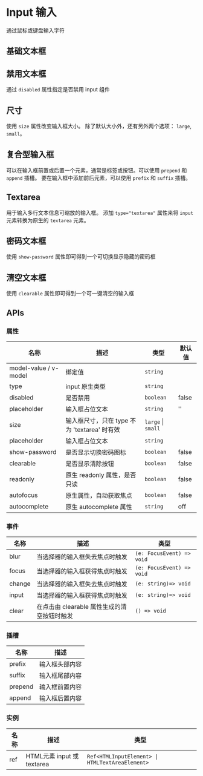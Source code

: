 # Input 输入

通过鼠标或键盘输入字符

## 基础文本框

<preview path="../demos/Input/InputBasic.vue"></preview>

## 禁用文本框

通过 `disabled` 属性指定是否禁用 input 组件
<preview path="../demos/Input/InputDisable.vue" />

## 尺寸

使用 `size` 属性改变输入框大小。 除了默认大小外，还有另外两个选项： `large`, `small`。
<preview path="../demos/Input/InputSize.vue" />

## 复合型输入框

可以在输入框前置或后置一个元素，通常是标签或按钮。可以使用 `prepend` 和 `append` 插槽。 要在输入框中添加前后元素，可以使用 `prefix` 和 `suffix` 插槽。
<preview path="../demos/Input/InputSlot.vue" />

## Textarea

用于输入多行文本信息可缩放的输入框。 添加 `type="textarea"` 属性来将 `input` 元素转换为原生的 `textarea` 元素。
<preview path="../demos/Input/InputTextarea.vue" />

## 密码文本框

使用 `show-password` 属性即可得到一个可切换显示隐藏的密码框
<preview path="../demos/Input/InputPassword.vue" />

## 清空文本框

使用 `clearable` 属性即可得到一个可一键清空的输入框
<preview path="../demos/Input/InputClearable.vue" />

## APIs

### 属性

| 名称                  | 描述                                         | 类型               | 默认值 |
| --------------------- | -------------------------------------------- | ------------------ | ------ |
| model-value / v-model | 绑定值                                       | `string`           |        |
| type                  | input 原生类型                               | `string`           |        |
| disabled              | 是否禁用                                     | `boolean`          | false  |
| placeholder           | 输入框占位文本                               | `string`           | ''     |
| size                  | 输入框尺寸，只在 type 不为 'textarea' 时有效 | `large` \| `small` |        |
| placeholder           | 输入框占位文本                               | `string`           |        |
| show-password         | 是否显示切换密码图标                         | `boolean`          | false  |
| clearable             | 是否显示清除按钮                             | `boolean`          | false  |
| readonly              | 原生 readonly 属性，是否只读                 | `boolean`          | false  |
| autofocus             | 原生属性，自动获取焦点                       | `boolean`          | false  |
| autocomplete          | 原生 autocomplete 属性                       | `string`           | off    |

### 事件

| 名称   | 描述                                        | 类型                      |
| ------ | ------------------------------------------- | ------------------------- |
| blur   | 当选择器的输入框失去焦点时触发              | `(e: FocusEvent) => void` |
| focus  | 当选择器的输入框获得焦点时触发              | `(e: FocusEvent) => void` |
| change | 当选择器的输入框失去焦点时触发              | `(e: string)=> void`      |
| input  | 当选择器的输入框获得焦点时触发              | `(e: string)=> void`      |
| clear  | 在点击由 clearable 属性生成的清空按钮时触发 | `() => void`              |

### 插槽

| 名称    | 描述           |
| ------- | -------------- |
| prefix  | 输入框头部内容 |
| suffix  | 输入框尾部内容 |
| prepend | 输入框前置内容 |
| append  | 输入框后置内容 |

### 实例

| 名称 | 描述                       | 类型                                            |
| ---- | -------------------------- | ----------------------------------------------- |
| ref  | HTML元素 input 或 textarea | `Ref<HTMLInputElement> \| HTMLTextAreaElement>` |

